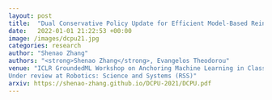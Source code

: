 ```yaml
---
layout: post
title:  "Dual Conservative Policy Update for Efficient Model-Based Reinforcement Learning"
date:   2022-01-01 21:22:53 +00:00
image: /images/dcpu21.jpg
categories: research
author: "Shenao Zhang"
authors: "<strong>Shenao Zhang</strong>, Evangelos Theodorou"
venue: "ICLR GroundedML Workshop on Anchoring Machine Learning in Classical Algorithmic Theory
Under review at Robotics: Science and Systems (RSS)"
arxiv: https://shenao-zhang.github.io/DCPU-2021/DCPU.pdf
---
```


